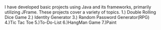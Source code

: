 I have developed basic projects using Java and its frameworks, primarily utilizing JFrame. These projects cover a variety of topics.
1.) Double Rolling Dice Game
2.) Identity Generator
3.) Random Password Generator(RPG) 
4.)Tic Tac Toe
5.)To-Do-List
6.)HangMan Game
7.)Paint
